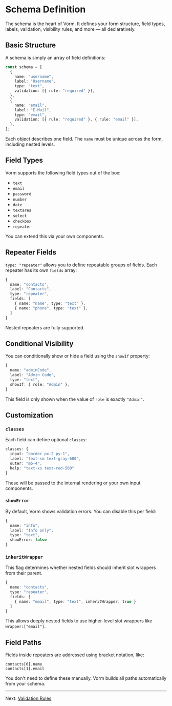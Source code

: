 # Schema Definition

The schema is the heart of Vorm. It defines your form structure, field types, labels, validation, visibility rules, and more — all declaratively.

## Basic Structure

A schema is simply an array of field definitions:

```ts
const schema = [
  {
    name: "username",
    label: "Username",
    type: "text",
    validation: [{ rule: "required" }],
  },
  {
    name: "email",
    label: "E-Mail",
    type: "email",
    validation: [{ rule: "required" }, { rule: "email" }],
  },
];
```

Each object describes one field. The `name` must be unique across the form, including nested levels.

## Field Types

Vorm supports the following field types out of the box:

- `text`
- `email`
- `password`
- `number`
- `date`
- `textarea`
- `select`
- `checkbox`
- `repeater`

You can extend this via your own components.

## Repeater Fields

`type: "repeater"` allows you to define repeatable groups of fields. Each repeater has its own `fields` array:

```ts
{
  name: "contacts",
  label: "Contacts",
  type: "repeater",
  fields: [
    { name: "name", type: "text" },
    { name: "phone", type: "text" },
  ]
}
```

Nested repeaters are fully supported.

## Conditional Visibility

You can conditionally show or hide a field using the `showIf` property:

```ts
{
  name: "adminCode",
  label: "Admin Code",
  type: "text",
  showIf: { role: "Admin" },
}
```

This field is only shown when the value of `role` is exactly `"Admin"`.

## Customization

### `classes`

Each field can define optional `classes`:

```ts
classes: {
  input: "border px-2 py-1",
  label: "text-sm text-gray-600",
  outer: "mb-4",
  help: "text-xs text-red-500"
}
```

These will be passed to the internal rendering or your own input components.

### `showError`

By default, Vorm shows validation errors. You can disable this per field:

```ts
{
  name: "info",
  label: "Info only",
  type: "text",
  showError: false
}
```

### `inheritWrapper`

This flag determines whether nested fields should inherit slot wrappers from their parent.

```ts
{
  name: "contacts",
  type: "repeater",
  fields: [
    { name: "email", type: "text", inheritWrapper: true }
  ]
}
```

This allows deeply nested fields to use higher-level slot wrappers like `wrapper:["email"]`.

## Field Paths

Fields inside repeaters are addressed using bracket notation, like:

```
contacts[0].name
contacts[1].email
```

You don't need to define these manually. Vorm builds all paths automatically from your schema.

---

Next: [Validation Rules](./validation-rules.md)
